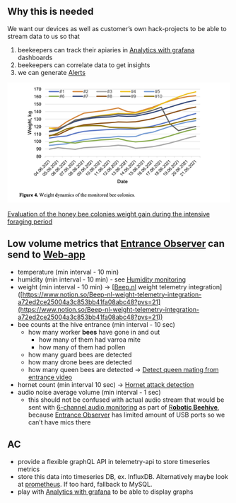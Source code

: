 ## Why this is needed

We want our devices as well as customer’s own hack-projects to be able to stream data to us so that

1. beekeepers can track their apiaries in [Analytics with grafana](https://www.notion.so/Analytics-with-grafana-044239bdf92544a0a1ed95258d812e04?pvs=21) dashboards
2. beekeepers can correlate data to get insights
3. we can generate [Alerts](https://www.notion.so/Alerts-8b65dea8fc164a7f91b0a76fa0948189?pvs=21)

![](../../../img/Screenshot%202024-05-25%20at%2020.03.49.png)

[Evaluation of the honey bee colonies weight gain during the intensive foraging period](https://www.notion.so/Evaluation-of-the-honey-bee-colonies-weight-gain-during-the-intensive-foraging-period-7aa3ad64bf914a0896038255f150f392?pvs=21)

## Low volume metrics that [Entrance Observer](https://www.notion.so/Entrance-Observer-b0319799ab7744dc928c08119de4fc43?pvs=21) can send to [Web-app](https://www.notion.so/Web-app-2937ed264e1d434a8664caa4bc40978e?pvs=21)

- temperature (min interval - 10 min)
- humidity (min interval - 10 min) - see [Humidity monitoring](https://www.notion.so/Humidity-monitoring-1daa7dc3356048b8a807e7b099bc70f4?pvs=21)
- weight (min interval - 10 min) → [[Beep.nl](http://Beep.nl) weight telemetry integration]([https://www.notion.so/Beep-nl-weight-telemetry-integration-a72ed2ce25004a3c853bb41fa08abc48?pvs=21](https://www.notion.so/Beep-nl-weight-telemetry-integration-a72ed2ce25004a3c853bb41fa08abc48?pvs=21))
- bee counts at the hive entrance (min interval - 10 sec)
    - how many worker **bees** have gone in and out
        - how many of them had varroa mite
        - how many of them had pollen
    - how many guard bees are detected
    - how many drone bees are detected
    - how many queen bees are detected → [Detect queen mating from entrance video](https://www.notion.so/Detect-queen-mating-from-entrance-video-d5dc2215eabf4d8986a90e041c992cf4?pvs=21)
- hornet count (min interval 10 sec) → [Hornet attack detection](https://www.notion.so/Hornet-attack-detection-8dde7e03f80547fa9156ac1c16cf52af?pvs=21)
- audio noise average volume (min interval - 1 sec)
    - this should not be confused with actual audio stream that would be sent with [6-channel audio monitoring](https://www.notion.so/6-channel-audio-monitoring-e2d22a771ce645ba86777f2aeb56e848?pvs=21) as part of [R**obotic Beehive**](https://www.notion.so/Robotic-Beehive-fd9559a2950b44bc8291972299ced18e?pvs=21), because [Entrance Observer](https://www.notion.so/Entrance-Observer-b0319799ab7744dc928c08119de4fc43?pvs=21) has limited amount of USB ports so we can’t have mics there

## AC

- provide a flexible graphQL API in telemetry-api to store timeseries metrics
- store this data into timeseries DB, ex. InfluxDB. Alternatively maybe look at [prometheus](https://grafana.com/docs/grafana-cloud/send-data/metrics/metrics-prometheus/?pg=metrics&plcmt=hero-btn-2). If too hard, fallback to MySQL.
- play with [Analytics with grafana](https://www.notion.so/Analytics-with-grafana-044239bdf92544a0a1ed95258d812e04?pvs=21) to be able to display graphs